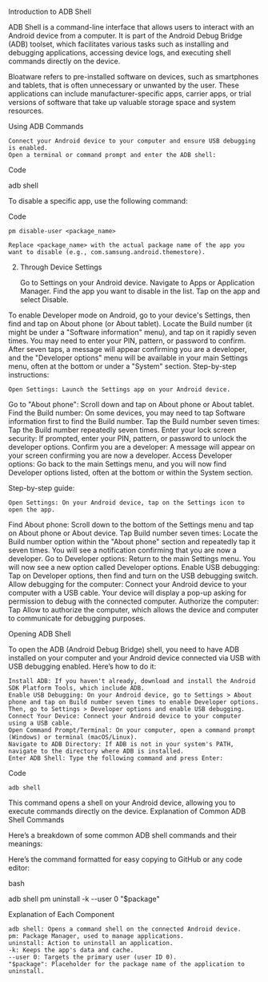 Introduction to ADB Shell

ADB Shell is a command-line interface that allows users to interact with an Android device from a computer. It is part of the Android Debug Bridge (ADB) toolset, which facilitates various tasks such as installing and debugging applications, accessing device logs, and executing shell commands directly on the device.

Bloatware refers to pre-installed software on devices, such as smartphones and tablets, that is often unnecessary or unwanted by the user. These applications can include manufacturer-specific apps, carrier apps, or trial versions of software that take up valuable storage space and system resources. 

Using ADB Commands

    Connect your Android device to your computer and ensure USB debugging is enabled.
    Open a terminal or command prompt and enter the ADB shell:

Code

adb shell

To disable a specific app, use the following command:

Code

    pm disable-user <package_name>

    Replace <package_name> with the actual package name of the app you want to disable (e.g., com.samsung.android.themestore).

2. Through Device Settings

    Go to Settings on your Android device.
    Navigate to Apps or Application Manager.
    Find the app you want to disable in the list.
    Tap on the app and select Disable.


To enable Developer mode on Android, go to your device's Settings, then find and tap on About phone (or About tablet). Locate the Build number (it might be under a "Software information" menu), and tap on it rapidly seven times. You may need to enter your PIN, pattern, or password to confirm. After seven taps, a message will appear confirming you are a developer, and the "Developer options" menu will be available in your main Settings menu, often at the bottom or under a "System" section. 
Step-by-step instructions:

    Open Settings: Launch the Settings app on your Android device. 

Go to "About phone": Scroll down and tap on About phone or About tablet. 
Find the Build number: On some devices, you may need to tap Software information first to find the Build number. 
Tap the Build number seven times: Tap the Build number repeatedly seven times. 
Enter your lock screen security: If prompted, enter your PIN, pattern, or password to unlock the developer options. 
Confirm you are a developer: A message will appear on your screen confirming you are now a developer. 
Access Developer options: Go back to the main Settings menu, and you will now find Developer options listed, often at the bottom or within the System section. 



Step-by-step guide:

    Open Settings: On your Android device, tap on the Settings icon to open the app. 

Find About phone: Scroll down to the bottom of the Settings menu and tap on About phone or About device. 
Tap Build number seven times: Locate the Build number option within the "About phone" section and repeatedly tap it seven times. You will see a notification confirming that you are now a developer. 
Go to Developer options: Return to the main Settings menu. You will now see a new option called Developer options. 
Enable USB debugging: Tap on Developer options, then find and turn on the USB debugging switch. 
Allow debugging for the computer: Connect your Android device to your computer with a USB cable. Your device will display a pop-up asking for permission to debug with the connected computer. 
Authorize the computer: Tap Allow to authorize the computer, which allows the device and computer to communicate for debugging purposes. 


Opening ADB Shell

To open the ADB (Android Debug Bridge) shell, you need to have ADB installed on your computer and your Android device connected via USB with USB debugging enabled. Here’s how to do it:

    Install ADB: If you haven't already, download and install the Android SDK Platform Tools, which include ADB.
    Enable USB Debugging: On your Android device, go to Settings > About phone and tap on Build number seven times to enable Developer options. Then, go to Settings > Developer options and enable USB debugging.
    Connect Your Device: Connect your Android device to your computer using a USB cable.
    Open Command Prompt/Terminal: On your computer, open a command prompt (Windows) or terminal (macOS/Linux).
    Navigate to ADB Directory: If ADB is not in your system's PATH, navigate to the directory where ADB is installed.
    Enter ADB Shell: Type the following command and press Enter:

Code

    adb shell

This command opens a shell on your Android device, allowing you to execute commands directly on the device.
Explanation of Common ADB Shell Commands

Here’s a breakdown of some common ADB shell commands and their meanings:

Here’s the command formatted for easy copying to GitHub or any code editor:

bash

adb shell pm uninstall -k --user 0 "$package"

Explanation of Each Component

    adb shell: Opens a command shell on the connected Android device.
    pm: Package Manager, used to manage applications.
    uninstall: Action to uninstall an application.
    -k: Keeps the app's data and cache.
    --user 0: Targets the primary user (user ID 0).
    "$package": Placeholder for the package name of the application to uninstall.
